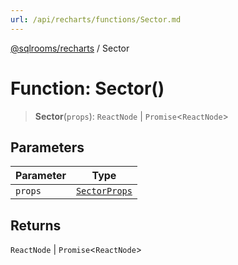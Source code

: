 ```yaml
---
url: /api/recharts/functions/Sector.md
---
```

[@sqlrooms/recharts](../index.md) / Sector

# Function: Sector()

> **Sector**(`props`): `ReactNode` | `Promise`<`ReactNode`>

## Parameters

| Parameter | Type |
| ------ | ------ |
| `props` | [`SectorProps`](../type-aliases/SectorProps.md) |

## Returns

`ReactNode` | `Promise`<`ReactNode`>
